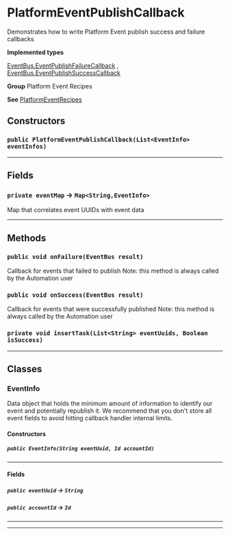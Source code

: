 # PlatformEventPublishCallback

Demonstrates how to write Platform Event publish success and failure callbacks


**Implemented types**

[EventBus.EventPublishFailureCallback](EventBus.EventPublishFailureCallback)
, 
[EventBus.EventPublishSuccessCallback](EventBus.EventPublishSuccessCallback)


**Group** Platform Event Recipes


**See** [PlatformEventRecipes](https://github.com/trailheadapps/apex-recipes/wiki/PlatformEventRecipes)

## Constructors
### `public PlatformEventPublishCallback(List<EventInfo> eventInfos)`
---
## Fields

### `private eventMap` → `Map<String,EventInfo>`


Map that correlates event UUIDs with event data

---
## Methods
### `public void onFailure(EventBus result)`

Callback for events that failed to publish Note: this method is always called by the Automation user

### `public void onSuccess(EventBus result)`

Callback for events that were successfully published Note: this method is always called by the Automation user

### `private void insertTask(List<String> eventUuids, Boolean isSuccess)`
---
## Classes
### EventInfo

Data object that holds the minimum amount of information to identify our event and potentially republish it.
We recommend that you don't store all event fields to avoid hitting callback handler internal limits.

#### Constructors
##### `public EventInfo(String eventUuid, Id accountId)`
---
#### Fields

##### `public eventUuid` → `String`


##### `public accountId` → `Id`


---

---
